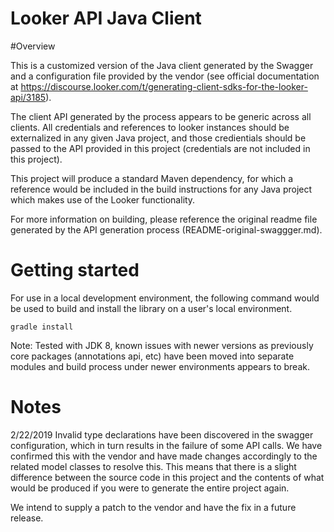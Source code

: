 # Looker API Java Client

#Overview

This is a customized version of the Java client generated by the Swagger and a configuration file provided by the vendor (see official documentation at https://discourse.looker.com/t/generating-client-sdks-for-the-looker-api/3185).

The client API generated by the process appears to be generic across all clients. All credentials and references to looker instances should be externalized in any given Java project, and those credientials should be passed to the API provided in this project (credentials are not included in this project).

This project will produce a standard Maven dependency, for which a reference would be included in the build instructions for any Java project which makes use of the Looker functionality.

For more information on building, please reference the original readme file generated by the API generation process (README-original-swaggger.md).

# Getting started

For use in a local development environment, the following command would be used to build and install the library on a user's local environment.

`gradle install`

Note: Tested with JDK 8, known issues with newer versions as previously core packages (annotations api, etc) have been moved into separate modules and build process under newer environments appears to break.

# Notes
2/22/2019 Invalid type declarations have been discovered in the swagger configuration, which in turn results in the failure of some API calls. We have confirmed this with the vendor and have made changes accordingly to the related model classes to resolve this. This means that there is a slight difference between the source code in this project and the contents of what would be produced if you were to generate the entire project again.

We intend to supply a patch to the vendor and have the fix in a future release. 
